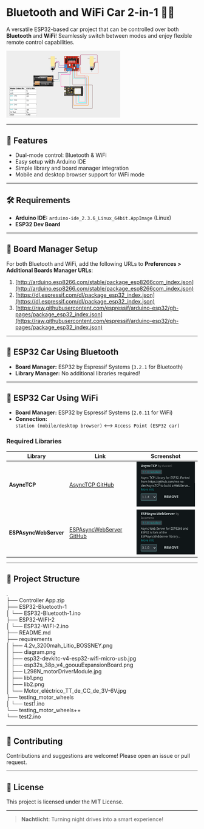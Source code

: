 # Bluetooth and WiFi Car 2-in-1 🚗📶

A versatile ESP32-based car project that can be controlled over both **Bluetooth** and **WiFi**! Seamlessly switch between modes and enjoy flexible remote control capabilities.

<img src="requirements/diagram.png" alt="Project Diagram" width="300"/>

---

## 🚦 Features

- Dual-mode control: Bluetooth & WiFi
- Easy setup with Arduino IDE
- Simple library and board manager integration
- Mobile and desktop browser support for WiFi mode

---

## 🛠️ Requirements

- **Arduino IDE:** `arduino-ide_2.3.6_Linux_64bit.AppImage` (Linux)
- **ESP32 Dev Board**

---

## 🔗 Board Manager Setup

For both Bluetooth and WiFi, add the following URLs to **Preferences > Additional Boards Manager URLs**:
1. [http://arduino.esp8266.com/stable/package_esp8266com_index.json](http://arduino.esp8266.com/stable/package_esp8266com_index.json)
2. [https://dl.espressif.com/dl/package_esp32_index.json](https://dl.espressif.com/dl/package_esp32_index.json)
3. [https://raw.githubusercontent.com/espressif/arduino-esp32/gh-pages/package_esp32_index.json](https://raw.githubusercontent.com/espressif/arduino-esp32/gh-pages/package_esp32_index.json)



---

## 🔵 ESP32 Car Using Bluetooth

- **Board Manager:** ESP32 by Espressif Systems (`3.2.1` for Bluetooth)
- **Library Manager:** No additional libraries required!

---

## 📶 ESP32 Car Using WiFi

- **Board Manager:** ESP32 by Espressif Systems (`2.0.11` for WiFi)
- **Connection:**  
  `station (mobile/desktop browser)` ⟷ `Access Point (ESP32 car)`

### Required Libraries

| Library | Link | Screenshot |
|---------|------|------------|
| **AsyncTCP** | [AsyncTCP GitHub](https://github.com/dvarrel/AsyncTCP) | ![AsyncTCP](requirements/lib1.png) |
| **ESPAsyncWebServer** | [ESPAsyncWebServer GitHub](https://github.com/lacamera/ESPAsyncWebServer) | ![ESPAsyncWebServer](requirements/lib2.png) |

---

## 📂 Project Structure
.<br>
├── Controller App.zip<br>
├── ESP32-Bluetooth-1<br>
│   └── ESP32-Bluetooth-1.ino<br>
├── ESP32-WIFI-2<br>
│   └── ESP32-WIFI-2.ino<br>
├── README.md<br>
├── requirements<br>
│   ├── 4.2v_3200mah_Litio_BOSSNEY.png<br>
│   ├── diagram.png<br>
│   ├── esp32-devkitc-v4-esp32-wifi-micro-usb.jpg<br>
│   ├── esp32s_38p_v4_goouuExpansionBoard.png<br>
│   ├── L298N_motorDriverModule.jpg<br>
│   ├── lib1.png<br>
│   ├── lib2.png<br>
│   └── Motor_eléctrico_TT_de_CC_de_3V-6V.jpg<br>
├── testing_motor_wheels<br>
│   └── test1.ino<br>
└── testing_motor_wheels++<br>
    └── test2.ino<br>

---

## 🤝 Contributing

Contributions and suggestions are welcome! Please open an issue or pull request.

---

## 📜 License

This project is licensed under the MIT License.

---

> **Nachtlicht**: Turning night drives into a smart experience!
